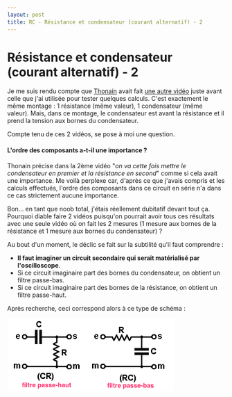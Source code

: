 ```yaml
---
layout: post
title: RC - Résistance et condensateur (courant alternatif) - 2
---
```

# Résistance et condensateur (courant alternatif) - 2

Je me suis rendu compte que [Thonain][1] avait fait [une autre vidéo][2] juste avant celle que j'ai utilisée pour tester quelques calculs.
C'est exactement le même montage : 1 résistance (même valeur), 1 condensateur (même valeur).
Mais, dans ce montage, le condensateur est avant la résistance et il prend la tension aux bornes du condensateur.

Compte tenu de ces 2 vidéos, se pose à moi une question.

#### L'ordre des composants a-t-il une importance ?

Thonain précise dans la 2ème vidéo "*on va cette fois mettre le condensateur en premier et la résistance en second*" comme si cela avait une importance. Me voilà perplexe car, d'après ce que j'avais compris et les calculs effectués, l'ordre des composants dans ce circuit en série n'a dans ce cas strictement aucune importance.

Bon... en tant que noob total, j'étais réellement dubitatif devant tout ça. Pourquoi diable faire 2 vidéos puisqu'on pourrait avoir tous ces résultats avec une seule vidéo où on fait les 2 mesures (1 mesure aux bornes de la résistance et 1 mesure aux bornes du condensateur) ? 

Au bout d'un moment, le déclic se fait sur la subtilité qu'il faut comprendre :
- **Il faut imaginer un circuit secondaire qui serait matérialisé par l'oscilloscope**.
- Si ce circuit imaginaire part des bornes du condensateur, on obtient un filtre passe-bas.
- Si ce circuit imaginaire part des bornes de la résistance, on obtient un filtre passe-haut.

Après recherche, ceci correspond alors à ce type de schéma :

![filtres][3]





[1]: https://www.youtube.com/playlist?list=PLu-QLFNiuxva1LY5CyBa7UJBZkIh5bi_G
[2]: https://www.youtube.com/watch?v=E1-M3a2ZbUk
[3]: /assets/img/filtres-pb-ph.png "Filtres"
